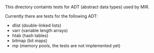 This directory containts tests for ADT (abstract data types) used by
MIR.

Currently there are tests for the following ADT:
* dlist (double-linked lists)
* varr (variable length arrays)
* htab (hash tables)
* bitmap (bit maps)
* mp (memory pools, the tests are not implemented yet)
